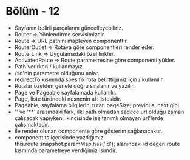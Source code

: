 #   Bölüm - 12

*   Sayfanın belirli parçalarını güncelleyebiliriz.
*   Router => Yönlendirme servisimizdir.
*   Route => URL pathini mapleyen componenttir.
*   RouterOutlet => Rotaya göre componentleri render eder.
*   RouterLink => Uygulamadaki özel linkler.
*   ActivatedRoute => Route parametresine göre componenti yükler.
*   Path verirken / kullanmayız.
*   /:id'nin parametre olduğunu anlar.
*   redirectTo kısmında spesifik rota belirttiğimiz için / kullanılır.
*   Rotalar özelden genele doğru sıralanır ve yazılır.
*   Page ve Pageable sayfalamada kullanılır.
*   Page, liste türündeki nesnenin alt listesidir.
*   Pageable, sayfalama bilgilerini tutar. pageSize, previous, next gibi
*   '' ve '**' arasındaki fark, ilki path olmadan sadece url olduğu zaman çalışacak yapıyken, ikincisinde ise tanımlı olmayan url'lerde çalışmaktadır.
*   <router-outlet></router-outlet> ile render olunan componente göre gösterim sağlanacaktır.
*   component.ts içerisinde yazdığımız this.route.snapshot.paramMap.has('id'); alanındaki id değeri route kısmında parametreye verdiğimiz isimdir.
